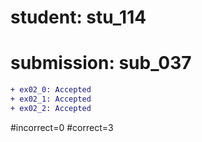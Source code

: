 # student: stu_114
# submission: sub_037

```diff
+ ex02_0: Accepted
+ ex02_1: Accepted
+ ex02_2: Accepted
```
#incorrect=0
#correct=3
